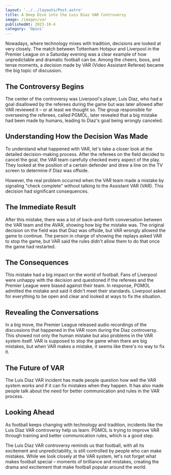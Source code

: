```yaml
---
layout: '../../layouts/Post.astro'
title: A Deep Dive into the Luis Diaz VAR Controversy
image: /images/var
publishedAt: 2023-10-4
category: 'Opini'
---
```

Nowadays, where technology mixes with tradition, decisions are looked at very closely. The match between Tottenham Hotspur and Liverpool in the Premier League on a Saturday evening was a clear example of how unpredictable and dramatic football can be. Among the cheers, boos, and tense moments, a decision made by VAR (Video Assistant Referee) became the big topic of discussion.

## The Controversy Begins
The center of the controversy was Liverpool's player, Luis Diaz, who had a goal disallowed by the referees during the game but was later allowed after VAR reviewed it – or at least we thought so. The group responsible for overseeing the referees, called PGMOL, later revealed that a big mistake had been made by humans, leading to Diaz's goal being wrongly canceled.

## Understanding How the Decision Was Made
To understand what happened with VAR, let's take a closer look at the detailed decision-making process. After the referees on the field decided to cancel the goal, the VAR team carefully checked every aspect of the play. They looked at the position of a certain defender and drew a line on the TV screen to determine if Diaz was offside.

However, the real problem occurred when the VAR team made a mistake by signaling "check complete" without talking to the Assistant VAR (VAR). This decision had significant consequences.

## The Immediate Result
After this mistake, there was a lot of back-and-forth conversation between the VAR team and the AVAR, showing how big the mistake was. The original decision on the field was that Diaz was offside, but VAR wrongly allowed the game to continue. The person in charge of showing the replays asked VAR to stop the game, but VAR said the rules didn't allow them to do that once the game had restarted.

## The Consequences
This mistake had a big impact on the world of football. Fans of Liverpool were unhappy with the decision and questioned if the referees and the Premier League were biased against their team. In response, PGMOL admitted the mistake and said it didn't meet their standards. Liverpool asked for everything to be open and clear and looked at ways to fix the situation.

## Revealing the Conversations
In a big move, the Premier League released audio recordings of the discussions that happened in the VAR room during the Diaz controversy. This showed not only the human mistake but also problems in the VAR system itself. VAR is supposed to stop the game when there are big mistakes, but when VAR makes a mistake, it seems like there's no way to fix it.

## The Future of VAR
The Luis Diaz VAR incident has made people question how well the VAR system works and if it can fix mistakes when they happen. It has also made people talk about the need for better communication and rules in the VAR process.

## Looking Ahead
As football keeps changing with technology and tradition, incidents like the Luis Diaz VAR controversy help us learn. PGMOL is trying to improve VAR through training and better communication rules, which is a good step.

The Luis Diaz VAR controversy reminds us that football, with all its excitement and unpredictability, is still controlled by people who can make mistakes. While we look closely at the VAR system, let's not forget what makes football special – moments of brilliance and mistakes, creating the drama and excitement that make football popular around the world.
